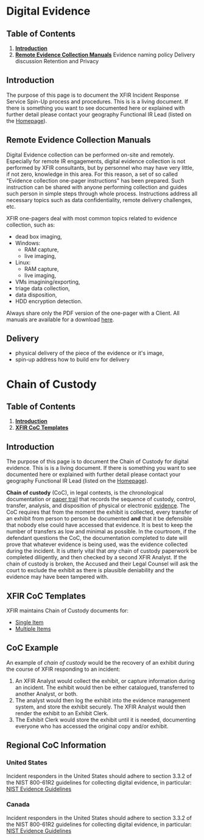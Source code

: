 # Digital Evidence

## Table of Contents
1. [**Introduction**](#Introduction)
2. [**Remote Evidence Collection Manuals**](#Remote-Evidence-Collection-Manuals)
Evidence naming policy
Delivery discussion
Retention and Privacy

## Introduction
The purpose of this page is to document the XFIR Incident Response Service Spin-Up process and procedures. This is is a living document. If there is something you want to see documented here or explained with further detail please contact your geography Functional IR Lead (listed on the  [Homepage](Home.md)).

## Remote Evidence Collection Manuals
Digital Evidence collection can be performed on-site and remotely. Especially for remote IR engagements, digital evidence collection is not performed by XFIR consultants, but by personnel who may have very little, if not zero, knowledge in this area. For this reason, a set of so called "Evidence collection one-pager instructions" has been prepared. Such instruction can be shared with anyone performing collection and guides such person in simple steps through whole process. Instructions address all necessary topics such as data confidentiality, remote delivery challenges, etc. 

XFIR one-pagers deal with most common topics related to evidence collection, such as:
- dead box imaging,
- Windows:
	- RAM capture,
	- live imaging,
- Linux:
	- RAM capture,
	- live imaging,
- VMs imagining/exporting,
- triage data collection,
- data disposition,
- HDD encryption detection.

Always share only the PDF version of the one-pager with a Client. All manuals are available for a download [here](documents/evidence%20collection%20one%20pagers).



## Delivery
- physical delivery of the piece of the evidence or it's image,
- spin-up address how to build env for delivery




# Chain of Custody

## Table of Contents
1. [**Introduction**](#Introduction)
2. [**XFIR CoC Templates**](#XFIR-CoC-Templates)

## Introduction
The purpose of this page is to document the Chain of Custody for digital evidence. This is is a living document. If there is something you want to see documented here or explained with further detail please contact your geography Functional IR Lead (listed on the  [Homepage](Home.md)).

**Chain of custody** (CoC), in legal contexts, is the chronological documentation or [paper trail](https://en.wiktionary.org/wiki/paper_trail "wiktionary:paper trail") that records the sequence of custody, control, transfer, analysis, and disposition of physical or electronic [evidence](https://en.wikipedia.org/wiki/Evidence "Evidence"). The CoC requires that from the moment the exhibit is collected, every transfer of an exhibit from person to person be documented **and** that it be defensible that nobody else could have accessed that evidence. It is best to keep the number of transfers as low and minimal as possible. In the courtroom, if the defendant questions the CoC, the documentation completed to date will prove that whatever evidence is being used, was the evidence collected during the incident. It is utterly vital that *any* chain of custody paperwork be completed diligently, and then checked by a second XFIR Analyst. If the chain of custody is broken, the Accused and their Legal Counsel will ask the court to exclude the exhibit as there is plausible deniability and the evidence may have been tampered with.

## XFIR CoC Templates
XFIR maintains Chain of Custody documents for:
* [Single Item](documents/IBM%20X-Force%20IR%20Chain%20of%20Custody%20-%20Single%20Item.docx)
* [Multiple Items](documents/IBM%20X-Force%20IR%20Chain%20of%20Custody%20-%20Mulitple%20Items.docx)


## CoC Example
An example of  _chain of custody_  would be the recovery of an exhibit during the course of XFIR responding to an incident:

1.  An XFIR Analyst would collect the exhibit, or capture information during an incident. The exhibit would then be either catalogued, transferred to another Analyst, or both.
2.  The analyst would then log the exhibit into the evidence management system, and store the exhibit securely. The XFIR Analyst would then render the exhibit to an Exhibit Clerk.
3.  The Exhibit Clerk would store the exhibit until it is needed, documenting everyone who has accessed the original copy and/or exhibit. 

## Regional CoC Information

### United States
Incident responders in the United States should adhere to section 3.3.2 of the NIST 800-61R2 guidelines for collecting digital evidence, in particular:
[NIST Evidence Guidelines](https://nvlpubs.nist.gov/nistpubs/SpecialPublications/NIST.SP.800-61r2.pdf)
### Canada
Incident responders in the United States should adhere to section 3.3.2 of the NIST 800-61R2 guidelines for collecting digital evidence, in particular:
[NIST Evidence Guidelines](https://nvlpubs.nist.gov/nistpubs/SpecialPublications/NIST.SP.800-61r2.pdf)